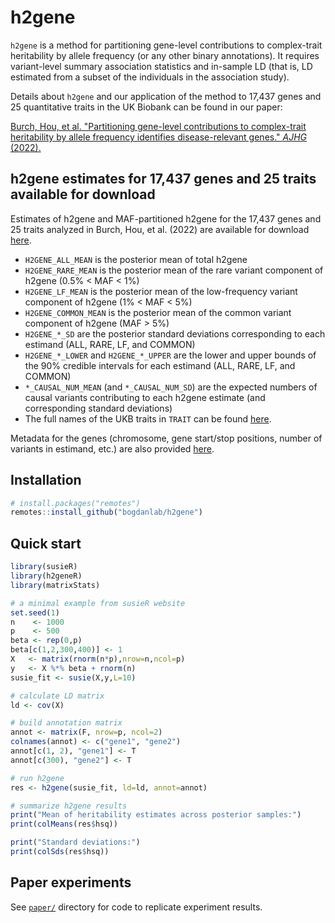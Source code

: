 # h2gene

`h2gene` is a method for partitioning gene-level contributions to complex-trait heritability by allele frequency (or any other binary annotations). It requires variant-level summary association statistics and in-sample LD (that is, LD estimated from a subset of the individuals in the association study).

Details about `h2gene` and our application of the method to 17,437 genes and 25 quantitative traits in the UK Biobank can be found in our paper: 

[Burch, Hou, et al. "Partitioning gene-level contributions to complex-trait heritability by allele frequency identifies disease-relevant genes." _AJHG_ (2022).](https://doi.org/10.1016/j.ajhg.2022.02.012)


## h2gene estimates for 17,437 genes and 25 traits available for download
Estimates of h2gene and MAF-partitioned h2gene for the 17,437 genes and 25 traits analyzed in Burch, Hou, et al. (2022) are available for download [here](https://drive.google.com/file/d/1g6SDg_zIZ6j1q2pziVtB4CCpHYyQAoPn/view?usp=sharing).
- `H2GENE_ALL_MEAN` is the posterior mean of total h2gene
- `H2GENE_RARE_MEAN` is the posterior mean of the rare variant component of h2gene (0.5% < MAF < 1%)
- `H2GENE_LF_MEAN` is the posterior mean of the low-frequency variant component of h2gene (1% < MAF < 5%)
- `H2GENE_COMMON_MEAN` is the posterior mean of the common variant component of h2gene (MAF > 5%)
- `H2GENE_*_SD` are the posterior standard deviations corresponding to each estimand (ALL, RARE, LF, and COMMON)
- `H2GENE_*_LOWER` and `H2GENE_*_UPPER` are the lower and upper bounds of the 90% credible intervals for each estimand (ALL, RARE, LF, and COMMON)
- `*_CAUSAL_NUM_MEAN` (and `*_CAUSAL_NUM_SD`) are the expected numbers of causal variants contributing to each h2gene estimate (and corresponding standard deviations)
- The full names of the UKB traits in `TRAIT` can be found [here](https://github.com/bogdanlab/h2gene/blob/main/paper/file_name_key.tsv).
  
Metadata for the genes (chromosome, gene start/stop positions, number of variants in estimand, etc.) are also provided [here](https://github.com/bogdanlab/h2gene/blob/main/paper/gene_meta_data.tsv.gz).


## Installation
```R
# install.packages("remotes")
remotes::install_github("bogdanlab/h2gene")
```

## Quick start
```R
library(susieR)
library(h2geneR)
library(matrixStats)

# a minimal example from susieR website
set.seed(1)
n    <- 1000
p    <- 500
beta <- rep(0,p)
beta[c(1,2,300,400)] <- 1
X   <- matrix(rnorm(n*p),nrow=n,ncol=p)
y   <- X %*% beta + rnorm(n)
susie_fit <- susie(X,y,L=10)

# calculate LD matrix
ld <- cov(X)

# build annotation matrix
annot <- matrix(F, nrow=p, ncol=2)
colnames(annot) <- c("gene1", "gene2")
annot[c(1, 2), "gene1"] <- T
annot[c(300), "gene2"] <- T

# run h2gene
res <- h2gene(susie_fit, ld=ld, annot=annot)

# summarize h2gene results
print("Mean of heritability estimates across posterior samples:")
print(colMeans(res$hsq))

print("Standard deviations:")
print(colSds(res$hsq))
```

## Paper experiments
See [`paper/`](https://github.com/bogdanlab/h2gene/tree/main/paper) directory for code to replicate experiment results. 

